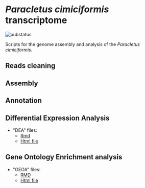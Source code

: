 # *Paracletus cimiciformis* transcriptome

![pubstatus](https://img.shields.io/badge/Manuscript:-Under_Preparation-orange)

Scripts for the genome assembly and analysis of the *Paracletus cimiciformis*.


## Reads cleaning

## Assembly

## Annotation

## Differential Expression Analysis

- "DEA" files:
	- [Rmd](https://github.com/guillemylla/Paracletus_cimiciformis_transcriptome/blob/main/DEA.Rmd)
	- [Html file](https://htmlpreview.github.io/?https://github.com/guillemylla/Paracletus_cimiciformis_transcriptome/blob/main/DEA.html)

## Gene Ontology Enrichment analysis

- "GEOA" files:
	- [RMD](https://github.com/guillemylla/Paracletus_cimiciformis_transcriptome/blob/main/GOEA.Rmd)
	- [Html file](https://htmlpreview.github.io/?https://github.com/guillemylla/Paracletus_cimiciformis_transcriptome/blob/main/GOEA.html)

